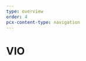```yaml
---
type: overview
order: 4
pcx-content-type: navigation
---
```


# VIO

<DirectoryListing path="/VIO"/>
